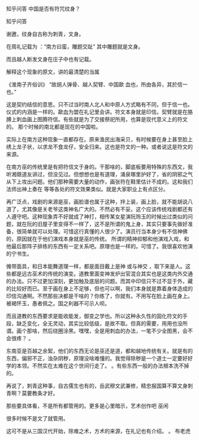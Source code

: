  
 知乎问答 中国是否有符咒纹身？ 
 
 
 
 
 
 知乎问答 
 
 

 

 谢邀，纹身自古称为刺青，文身。

 

 在周礼记载为 ：“南方曰蛮，雕题交趾” 其中雕题就是文身。

 

 而且越人断发文身在庄子中也有记载。

 

 解释这个现象的原文，讲的最清楚的当属

 

 《淮南子齐俗训》 “故胡人弹骨、越人契臂、中国歃 血也，所由各异，其於信一也。” 

 

 

 这是契约结信的意思。只不过当时南人北人和中原人方式略有不同，但于信一也。仪式的内涵是一样的。歃血为盟在礼记里会讲。符文本身就是印信。契臂就是在胳膊上刺血画上图腾符信。有些就是为了交接祭祀所用，也算是现代意义上的符文的。 那个时候的南北都是现在的中国啦。 

 

 

 实际上在南方这种现象一直都存在。原来渔民出海采贝，有时候要在身上甚至脸上绣上龙子状，以求龙不食龙仔，安全归来。这也是符文的一种。或者说这是符文的来源。

 

 在南方巫的传统里是有把符信文于身的。干那啥的，脚底板要用特殊的东西文，我听湘赣道友讲过，但没见过。但想想也是有道理，涌泉哪里护好了，省的阴邪之气从下上攻出问题。他们那种需要大量的动作，画张符在鞋里估计不成的。这和我们法师出神上奏在 等等各处的符文效果类似。就是大家职业上有点区分。 

 

 再广泛点，戏剧的来源是巫，画脸谱也属于这种，拌上装，画上脸，就不能胡说八道了，尤其像是关老爷这类神名广大的。不然必有不妥。这个应该传统戏剧都还有人遵守吧。这种现象弄不好就成了神打，相传某女星演阮玲玉的时候出过类似的问题，就在阮的旧屋子里变得不一样了，这不是所谓的鬼上身，其实只要事先做好准备，很简单就可以处理。可惜这行真懂的人很少了。演员行当本身少有不信神佛的，原因就在于他们演戏本身就是巫的传统。 所谓的精神抑郁和他演戏入戏，和他最后那阵子排练的东西有一定关系吧。原理也是一样的。可惜了。我很喜欢他演的宁书生。

 

 傩带面具，和日本能舞道理一样，都是面目戴上是神 或与神交 ，取下来是人。这些都是远古巫术的传统的演变。道教里面变神发炉出官混合其实也是这类内外交通的办法。只不过更加深刻，更加触及底层的问题。而其中印信只不过不显于外，藏的比较好而已。至于画在身上不足够，但也可以啊，我们本身就是靠着身体造成的印信沟通啊。不然那些决都是干啥的？你练了，你就有。不用写在脸上画在身上。被褐怀玉，愚者佩之。国之利器不可示人呗。

 

 而且道教的东西要求是能收能发，御变之学也。所以这种永久性的固化符文的手段，缺乏变化，全无灵动，其实比较低级，是故不取。但真的需要，用用也没所谓。画个那啥，然后绕圈涂黑。嘿嘿，全是用刺血的办法，一笔不少全图黑，会不会很疼？ 。

 

 东南亚是百越之余絮，他们的东西无论是巫还是道，都和越地传统有关。就是有的东西，偏邪不正，浊杂阴秽，原理没啥难懂的。我觉得除秽是一个道士一定要好好学的本领。不然实在太难在这个世间行走了。 。有些东西一般的办法根本洗不掉的。

 

 再说了，刺青这种事，自古儒生也有的，岳武穆文武兼修，精忠报国算不算文身刺青啊？莫要教条才好。 

 

 那些要具体看，不是所有都管用的。更多是心里暗示，艺术创作吧 巫闲 

 很多时候不是文了就管用。

 

 这可不是从三国汉代开始，除难之术，方术的来源，在礼记也有介绍。 。 布老虎 